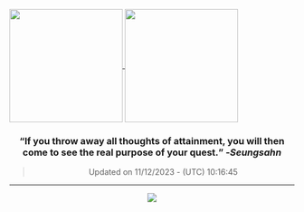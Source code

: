 
<a href="https://github.com/ngzhekai/github-readme-stats/"> <img height=200 align="center" src="https://github-stats-ngzhekai.vercel.app/api?username=ngzhekai&show_icons=true&count_private=true&theme=dracula&hide_border=true" /> </a> <a href="https://github.com/ngzhekai/github-readme-stats/"> <img height=200 align="center" src="https://github-stats-ngzhekai.vercel.app/api/top-langs/?username=ngzhekai&layout=donut&theme=dracula&hide_border=true" /> </a>

<h3 align=center> <b><q>If you throw away all thoughts of attainment, you will then come to see the real purpose of your quest.</q></b> -<em>Seungsahn</em> </h3> <div align=center> <blockquote> Updated on 11/12/2023 - (UTC) 10:16:45</blockquote> </div>

---

<p align="center"> <img src="https://skillicons.dev/icons?i=js,ts,java,py,cpp,html,css,bootstrap,react,postgres,mysql,tailwind,nodejs,vercel,nextjs,fastapi,androidstudio,linux,postman,git,neovim,githubactions&perline=11" /> </p>

